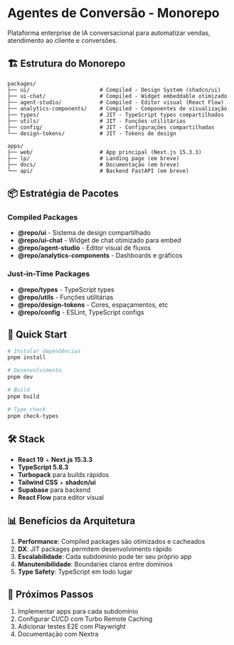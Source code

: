 # Agentes de Conversão - Monorepo

Plataforma enterprise de IA conversacional para automatizar vendas, atendimento ao cliente e conversões.

## 🏗️ Estrutura do Monorepo

```
packages/
├── ui/                      # Compiled - Design System (shadcn/ui)
├── ui-chat/                 # Compiled - Widget embeddable otimizado
├── agent-studio/            # Compiled - Editor visual (React Flow)
├── analytics-components/    # Compiled - Componentes de visualização
├── types/                   # JIT - TypeScript types compartilhados
├── utils/                   # JIT - Funções utilitárias
├── config/                  # JIT - Configurações compartilhadas
└── design-tokens/           # JIT - Tokens de design

apps/
├── web/                     # App principal (Next.js 15.3.3)
├── lp/                      # Landing page (em breve)
├── docs/                    # Documentação (em breve)
└── api/                     # Backend FastAPI (em breve)
```

## 📦 Estratégia de Pacotes

### Compiled Packages
- **@repo/ui** - Sistema de design compartilhado
- **@repo/ui-chat** - Widget de chat otimizado para embed
- **@repo/agent-studio** - Editor visual de fluxos
- **@repo/analytics-components** - Dashboards e gráficos

### Just-in-Time Packages
- **@repo/types** - TypeScript types
- **@repo/utils** - Funções utilitárias
- **@repo/design-tokens** - Cores, espaçamentos, etc
- **@repo/config** - ESLint, TypeScript configs

## 🚀 Quick Start

```bash
# Instalar dependências
pnpm install

# Desenvolvimento
pnpm dev

# Build
pnpm build

# Type check
pnpm check-types
```

## 🛠️ Stack

- **React 19** + **Next.js 15.3.3**
- **TypeScript 5.8.3**
- **Turbopack** para builds rápidos
- **Tailwind CSS** + **shadcn/ui**
- **Supabase** para backend
- **React Flow** para editor visual

## 📊 Benefícios da Arquitetura

1. **Performance**: Compiled packages são otimizados e cacheados
2. **DX**: JIT packages permitem desenvolvimento rápido
3. **Escalabilidade**: Cada subdomínio pode ter seu próprio app
4. **Manutenibilidade**: Boundaries claros entre domínios
5. **Type Safety**: TypeScript em todo lugar

## 🎯 Próximos Passos

1. Implementar apps para cada subdomínio
2. Configurar CI/CD com Turbo Remote Caching
3. Adicionar testes E2E com Playwright
4. Documentação com Nextra
